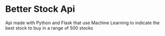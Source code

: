 # Better Stock Api

Api made with Python and Flask that use Machine Learning to indicate the best stock to buy in a range of 500 stocks
